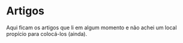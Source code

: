 # Artigos
Aqui ficam os artigos que li em algum momento e não achei um local propício para colocá-los (ainda).